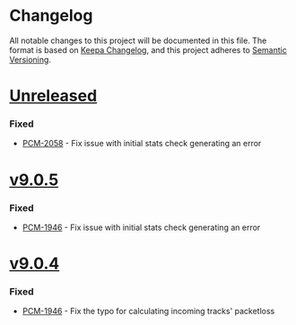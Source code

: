 # Changelog
All notable changes to this project will be documented in this file.
The format is based on [Keepa Changelog](https://keepachangelog.com/en/1.0.0/),
and this project adheres to [Semantic Versioning](https://semver.org/spec/v2.0.0.html).

# [Unreleased](https://github.com/mypurecloud/webrtc-stats-gatherer/compare/v9.0.5...HEAD)
### Fixed
* [PCM-2058](https://inindca.atlassian.net/browse/PCM-2058) - Fix issue with initial stats check generating an error

# [v9.0.5](https://github.com/mypurecloud/webrtc-stats-gatherer/compare/v9.0.4...v9.0.5)

### Fixed
* [PCM-1946](https://inindca.atlassian.net/browse/PCM-1946) - Fix issue with initial stats check generating an error

# [v9.0.4](https://github.com/mypurecloud/webrtc-stats-gatherer/compare/v9.0.3...v9.0.4)

### Fixed
* [PCM-1946](https://inindca.atlassian.net/browse/PCM-1946) - Fix the typo for calculating incoming tracks' packetloss